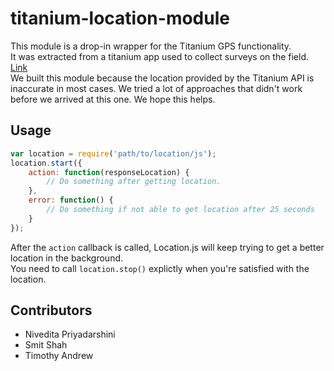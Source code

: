 titanium-location-module
========================

This module is a drop-in wrapper for the Titanium GPS functionality.  
It was extracted from a titanium app used to collect surveys on the field. [Link](https://github.com/c42/survey-mobile)    
We built this module because the location provided by the Titanium API is inaccurate in most cases.
We tried a lot of approaches that didn't work before we arrived at this one. We hope this helps.

Usage
-----

```javascript
var location = require('path/to/location/js');
location.start({
	action: function(responseLocation) {
		// Do something after getting location.
	},
	error: function() {
		// Do something if not able to get location after 25 seconds
	}
});
```

After the `action` callback is called, Location.js will keep trying to get a better location in the background.  
You need to call `location.stop()` explictly when you're satisfied with the location.

Contributors
--------
* Nivedita Priyadarshini
* Smit Shah
* Timothy Andrew
